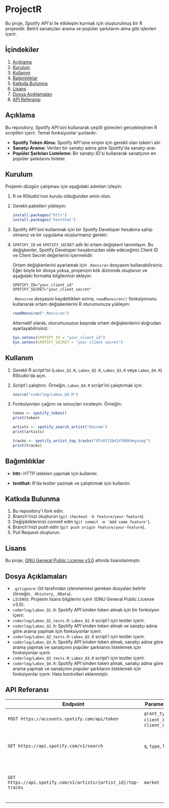 # ProjectR

Bu proje, Spotify API'si ile etkileşim kurmak için oluşturulmuş bir R projesidir. Belirli sanatçıları arama ve popüler şarkılarını alma gibi işlevleri içerir.

## İçindekiler

1.  [Açıklama](#açıklama)
2.  [Kurulum](#kurulum)
3.  [Kullanım](#kullanım)
4.  [Bağımlılıklar](#bağımlılıklar)
5.  [Katkıda Bulunma](#katkıda-bulunma)
6.  [Lisans](#lisans)
7.  [Dosya Açıklamaları](#dosya-açıklamaları)
8.  [API Referansı](#api-referansı)

## Açıklama

Bu repository, Spotify API'sini kullanarak çeşitli görevleri gerçekleştiren R scriptleri içerir. Temel fonksiyonlar şunlardır:

*   **Spotify Token Alma:** Spotify API'sine erişim için gerekli olan token'ı alır.
*   **Sanatçı Arama:** Verilen bir sanatçı adına göre Spotify'da sanatçı arar.
*   **Popüler Şarkıları Listeleme:** Bir sanatçı ID'si kullanarak sanatçının en popüler şarkılarını listeler.

## Kurulum

Projenin düzgün çalışması için aşağıdaki adımları izleyin:

1.  R ve RStudio'nun kurulu olduğundan emin olun.

2.  Gerekli paketleri yükleyin:

    ```R
    install.packages("httr")
    install.packages("testthat")
    ```

3.  Spotify API'sini kullanmak için bir Spotify Developer hesabına sahip olmanız ve bir uygulama oluşturmanız gerekir.

4.  `SPOTIFY_ID` ve `SPOTIFY_SECRET` adlı iki ortam değişkeni tanımlayın. Bu değişkenler, Spotify Developer hesabınızdan elde edeceğiniz Client ID ve Client Secret değerlerini içermelidir.

    Ortam değişkenlerini ayarlamak için `.Renviron` dosyasını kullanabilirsiniz. Eğer böyle bir dosya yoksa, projenizin kök dizininde oluşturun ve aşağıdaki formatta bilgilerinizi ekleyin:

    ```
    SPOTIFY_ID="your_client_id"
    SPOTIFY_SECRET="your_client_secret"
    ```

    `.Renviron` dosyasını kaydettikten sonra, `readRenviron()` fonksiyonunu kullanarak ortam değişkenlerini R oturumunuza yükleyin:

    ```R
    readRenviron(".Renviron")
    ```

    Alternatif olarak, oturumunuzun başında ortam değişkenlerini doğrudan ayarlayabilirsiniz:

    ```R
    Sys.setenv(SPOTIFY_ID = "your_client_id")
    Sys.setenv(SPOTIFY_SECRET = "your_client_secret")
    ```

## Kullanım

1.  Gerekli R script'ini (`Labex_Q1.R`, `Labex_Q2.R`, `Labex_Q3.R` veya `Labex_Q4.R`) RStudio'da açın.

2.  Script'i çalıştırın. Örneğin, `Labex_Q4.R` script'ini çalıştırmak için:

    ```R
    source("coderlog/Labex_Q4.R")
    ```

3.  Fonksiyonları çağırın ve sonuçları inceleyin. Örneğin:

    ```R
    token <- spotify_token()
    print(token)

    artists <- spotify_search_artist("Eminem")
    print(artists)

    tracks <- spotify_artist_top_tracks("0TnOYISbd1XYRBk9myaseg")
    print(tracks)
    ```

## Bağımlılıklar

*   **httr:** HTTP istekleri yapmak için kullanılır.

*   **testthat:** R'da testler yazmak ve çalıştırmak için kullanılır.

## Katkıda Bulunma

1.  Bu repository'i fork edin.
2.  Branch'inizi oluşturun (`git checkout -b feature/your-feature`).
3.  Değişikliklerinizi commit edin (`git commit -m 'Add some feature'`).
4.  Branch'inizi push edin (`git push origin feature/your-feature`).
5.  Pull Request oluşturun.

## Lisans

Bu proje, [GNU General Public License v3.0](LICENSE) altında lisanslanmıştır.

## Dosya Açıklamaları

*   `.gitignore`: Git tarafından izlenmemesi gereken dosyaları belirtir (örneğin, `.Rhistory`, `.RData`).
*   `LICENSE`: Projenin lisans bilgilerini içerir (GNU General Public License v3.0).
*   `coderlog/Labex_Q1.R`: Spotify API'sinden token almak için bir fonksiyon içerir.
*   `coderlog/Labex_Q1_tests.R`: `Labex_Q1.R` script'i için testler içerir.
*   `coderlog/Labex_Q2.R`: Spotify API'sinden token almak ve sanatçı adına göre arama yapmak için fonksiyonlar içerir.
*   `coderlog/Labex_Q2_tests.R`: `Labex_Q2.R` script'i için testler içerir.
*   `coderlog/Labex_Q3.R`: Spotify API'sinden token almak, sanatçı adına göre arama yapmak ve sanatçının popüler şarkılarını listelemek için fonksiyonlar içerir.
*   `coderlog/Labex_Q3_tests.R`: `Labex_Q3.R` script'i için testler içerir.
*   `coderlog/Labex_Q4.R`: Spotify API'sinden token almak, sanatçı adına göre arama yapmak ve sanatçının popüler şarkılarını listelemek için fonksiyonlar içerir. Hata kontrolleri eklenmiştir.

## API Referansı

| Endpoint                                  | Parametreler     | Açıklama                               | Tip     |
| ----------------------------------------- | ---------------- | -------------------------------------- | ------- |
| `POST https://accounts.spotify.com/api/token` | `grant_type`, `client_id`, `client_secret` | Spotify API'sinden token alır.         | POST    |
| `GET https://api.spotify.com/v1/search`    | `q`, `type`, `limit`  | Sanatçı adına göre Spotify'da arama yapar. | GET     |
| `GET https://api.spotify.com/v1/artists/{artist_id}/top-tracks` | `market`         | Sanatçı ID'sine göre popüler şarkıları listeler. | GET     |